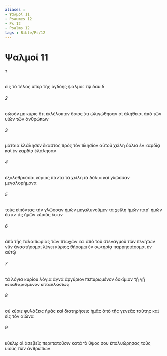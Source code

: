 ```yaml
---
aliases : 
- Ψαλμοί 11
- Psaumes 12
- Ps 12
- Psalms 12
tags : Bible/Ps/12
---
```


# Ψαλμοί 11

###### 1
εἰς τὸ τέλος ὑπὲρ τῆς ὀγδόης ψαλμὸς τῷ δαυιδ
###### 2
σῶσόν με κύριε ὅτι ἐκλέλοιπεν ὅσιος ὅτι ὠλιγώθησαν αἱ ἀλήθειαι ἀπὸ τῶν υἱῶν τῶν ἀνθρώπων
###### 3
μάταια ἐλάλησεν ἕκαστος πρὸς τὸν πλησίον αὐτοῦ χείλη δόλια ἐν καρδίᾳ καὶ ἐν καρδίᾳ ἐλάλησαν
###### 4
ἐξολεθρεύσαι κύριος πάντα τὰ χείλη τὰ δόλια καὶ γλῶσσαν μεγαλορήμονα
###### 5
τοὺς εἰπόντας τὴν γλῶσσαν ἡμῶν μεγαλυνοῦμεν τὰ χείλη ἡμῶν παρ' ἡμῶν ἐστιν τίς ἡμῶν κύριός ἐστιν
###### 6
ἀπὸ τῆς ταλαιπωρίας τῶν πτωχῶν καὶ ἀπὸ τοῦ στεναγμοῦ τῶν πενήτων νῦν ἀναστήσομαι λέγει κύριος θήσομαι ἐν σωτηρίᾳ παρρησιάσομαι ἐν αὐτῷ
###### 7
τὰ λόγια κυρίου λόγια ἁγνά ἀργύριον πεπυρωμένον δοκίμιον τῇ γῇ κεκαθαρισμένον ἑπταπλασίως
###### 8
σύ κύριε φυλάξεις ἡμᾶς καὶ διατηρήσεις ἡμᾶς ἀπὸ τῆς γενεᾶς ταύτης καὶ εἰς τὸν αἰῶνα
###### 9
κύκλῳ οἱ ἀσεβεῖς περιπατοῦσιν κατὰ τὸ ὕψος σου ἐπολυώρησας τοὺς υἱοὺς τῶν ἀνθρώπων
